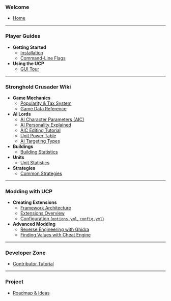 ### Welcome
- [Home](Home)

---

### **Player Guides**
- **Getting Started**
  - [Installation](Installation)
  - [Command-Line Flags](Command-Line-Flags)
- **Using the UCP**
  - [GUI Tour](GUI-Tour)

---

### **Stronghold Crusader Wiki**
- **Game Mechanics**
  - [Popularity & Tax System](Popularity-System)
  - [Game Data Reference](Game-Data-Reference)
- **AI Lords**
  - [AI Character Parameters (AIC)](AI-Character-Parameters)
  - [AI Personality Explained](AI-Personality-Explained)
  - [AIC Editing Tutorial](AIC-Editing-Tutorial)
  - [Unit Power Table](Unit-Power-Table)
  - [AI Targeting Types](AI-Targeting-Types)
- **Buildings**
  - [Building Statistics](Building-Stats)
- **Units**
  - [Unit Statistics](Unit-Stats)
- **Strategies**
  - [Common Strategies](Strategies)

---

### **Modding with UCP**
- **Creating Extensions**
  - [Framework Architecture](Framework-Architecture)
  - [Extensions Overview](Extensions-Overview)
  - [Configuration (`options.yml`, `config.yml`)](Configuration)
- **Advanced Modding**
  - [Reverse Engineering with Ghidra](Reverse-Engineering-Ghidra)
  - [Finding Values with Cheat Engine](Finding-Values-Cheat-Engine)

---

### **Developer Zone**
- [Contributor Tutorial](Contributor-Tutorial)

---

### **Project**
- [Roadmap & Ideas](Roadmap-Ideas)